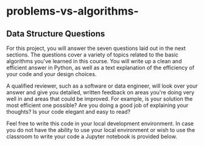 # problems-vs-algorithms-

## Data Structure Questions
For this project, you will answer the seven questions laid out in the next sections. The questions cover a variety of topics related to the basic algorithms you've learned in this course. You will write up a clean and efficient answer in Python, as well as a text explanation of the efficiency of your code and your design choices.

A qualified reviewer, such as a software or data engineer, will look over your answer and give you detailed, written feedback on areas you're doing very well in and areas that could be improved. For example, is your solution the most efficient one possible? Are you doing a good job of explaining your thoughts? Is your code elegant and easy to read?

Feel free to write this code in your local development environment. In case you do not have the ability to use your local environment or wish to use the classroom to write your code a Jupyter notebook is provided below.